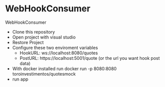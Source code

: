 # WebHookConsumer
WebHookConsumer
- Clone this repository
- Open project with visual studio
- Restore Project
- Configure these two enviroment variables
    - HookURL: ws://localhost:8080/quotes
    - PostURL: https://localhost:5001/quote (or the url you want hook post data)
- With docker installed run docker run -p 8080:8080 toroinvestimentos/quotesmock
- run app
